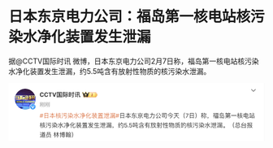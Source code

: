 # 日本东京电力公司：福岛第一核电站核污染水净化装置发生泄漏

据@CCTV国际时讯 微博，日本东京电力公司2月7日称，福岛第一核电站核污染水净化装置发生泄漏，约5.5吨含有放射性物质的核污染水泄漏。

![637dd5aa991e5061ebf4d7078472dc2b.jpg](https://raw.githubusercontent.com/qqhsx/qqnews_image/main/2024/02/07/日本东京电力公司：福岛第一核电站核污染水净化装置发生泄漏/637dd5aa991e5061ebf4d7078472dc2b.jpg)

